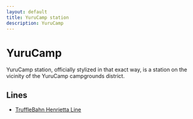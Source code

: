 ```yaml
---
layout: default
title: YuruCamp station
description: YuruCamp
---
```


# YuruCamp

YuruCamp station, officially stylized in that exact way, is a station
on the vicinity of the YuruCamp campgrounds district.

## Lines


- [TruffleBahn Henrietta Line](/rail-lines/tb-henrietta-line)
